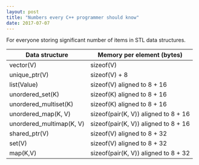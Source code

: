 ```yaml
---
layout: post
title: "Numbers every C++ programmer should know"
date: 2017-07-07
---
```

<div class="css-full-post-content js-full-post-content">
<div dir="ltr" style="text-align: left;" trbidi="on">For everyone storing significant number of items in STL data structures.</div>
</div>

Data structure | Memory per element (bytes)
---------------|----------------------------
vector(V) | sizeof(V)                             
unique_ptr(V) | sizeof(V) + 8                         
list(Value) | sizeof(V) aligned to 8 + 16                     
unordered_set(K) | sizeof(K) aligned to 8 + 16           
unordered_multiset(K) | sizeof(K) aligned to 8 + 16           
unordered_map(K, V) | sizeof(pair(K, V)) aligned to 8 + 16  
unordered_multimap(K, V) | sizeof(pair(K, V)) aligned to 8 + 16  
shared_ptr(V) | sizeof(V) aligned to 8 + 32           
set(V) | sizeof(V) aligned to 8 + 32           
map(K,V) | sizeof(pair(K, V)) aligned to 8 + 32 
